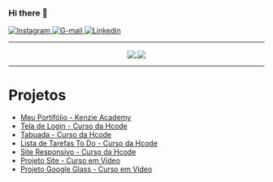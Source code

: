 ### Hi there 👋


<a href="https://www.instagram.com/genilsoncavalcantedeoliveira/" target="_blank">
<img src="https://img.shields.io/badge/Instagram-15AB89.svg?&style=flat-square&logo=instagram&logoColor=black" alt="Instagram">
</a>

<a href="https://img.shields.io/badge/-gmail-c14438?style=flat-square&logo=Gmail&logoColor=white&link=mailto:genilson.cavalcante105@gmail.com" target="_blank">
<img src="https://img.shields.io/badge/Gmail-%23E4405F.svg?&style=flat-square&logo=Gmail&logoColor=blue" alt="G-mail">
</a>

<a href="https://www.linkedin.com/in/genilson-cavalcante-de-oliveira/" target="_blank">
<img src="https://img.shields.io/badge/Genilson_Cavalcante-blue.svg?&style=flat-square&logo=linkedin&logoColor=black" alt="Linkedin">
</a>





---


<div align="center">

<a href="https://genilsoncavalcante.github.io" align="center" target="_blank">
   <img align="center" src="https://github-readme-stats.vercel.app/api?username=GenilsonCavalcante&show_icons=true&theme=highcontrast">
</a>

<a href="https://genilsoncavalcante.github.io" align="center" target="_blank">
   <img align="center" src="https://github-readme-stats.vercel.app/api/top-langs/?username=GenilsonCavalcante&layout=compact&show_icons=true&theme=tokyonight">
</a>

</div>


---

<h1>Projetos</h1>

* <a href="https://genilsoncavalcante-freelancer.github.io/" target="_blank">Meu Portifólio - Kenzie Academy</a>
* <a href="https://genilsoncavalcante-freelancer.github.io/CursoHTML5-HCODE/Projeto-Tela-de-Login/index.html" target="_blank">Tela de Login - Curso da Hcode</a>
* <a href="https://genilsoncavalcante-freelancer.github.io/CursoHTML5-HCODE/Projeto-Tabuada/tabuada.html" target="_blank">Tabuada - Curso da Hcode</a>
* <a href="https://genilsoncavalcante-freelancer.github.io/CursoHTML5-HCODE/Projeto-Lista-de-Tarefas-To-Do/lista.html" target="_blank">Lista de Tarefas To Do - Curso da Hcode</a>
* <a href="https://genilsoncavalcante-freelancer.github.io/CursoHTML5-HCODE/Projeto-Site-Responsivo/index.html" target="_blank">Site Responsivo - Curso da Hcode</a>
* <a href="https://genilsoncavalcante-freelancer.github.io/projeto-site/" target="_blank">Projeto Site - Curso em Vídeo</a>
* <a href="https://genilsoncavalcante-freelancer.github.io/Site-Google-Glass/index.html" target="_blank">Projeto Google Glass - Curso em Vídeo</a>






<!--
![GitHub followers](https://img.shields.io/github/followers/GenilsonCavalcante?style=dark)
-->

<!--

[![Gmail Badge](https://img.shields.io/badge/-gmail-c14438?style=flat-square&logo=Gmail&logoColor=white&link=mailto:genilson.cavalcante105@gmail.com)](genilson.cavalcante105@gmail.com)

<a href="https://www.linkedin.com/in/genilson-cavalcante-de-oliveira/">
<img src="https://devicon.dev/devicon.git/icons/linkedin/linkedin-original-wordmark.svg" alt="Linkedin" width="70">
</a>

-->


<!--
www.linkedin.com/in/genilson-cavalcante-de-oliveira - Linkedin

http://buscatextual.cnpq.br/buscatextual/visualizacv.do?id=K9714202E8 - Currículo Lattes

display="block" margin-left="auto" margin-right="auto"

-->




<!--

---

![Genilson's github stats](https://github-readme-stats.vercel.app/api?username=GenilsonCavalcante&show_icons=true&theme=highcontrast)
[![Top Langs](https://github-readme-stats.vercel.app/api/top-langs/?username=GenilsonCavalcante&layout=compact&show_icons=true&theme=tokyonight)](https://github.com/GenilsonCavalcante)

---

-->





<!--
Melhores cores: dark, tokyonight, cobalt, synthwave, highcontrast, dracula
-->

<!--
- 🔭 I’m currently working on ...
- 🌱 I’m currently learning ...
- 👯 I’m looking to collaborate on ...
- 🤔 I’m looking for help with ...
- 💬 Ask me about ...
- 📫 How to reach me: ...
- 😄 Pronouns: ...
- ⚡ Fun fact: ... 
-->
 
